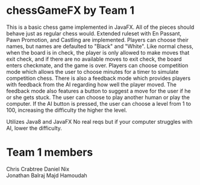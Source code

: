 # chessGameFX by Team 1

This is a basic chess game implemented in JavaFX. All of the pieces should behave just as regular chess would. Extended ruleset with En Passant, Pawn Promotion, and Castling are implemented. Players can choose their names, but names are defaulted to "Black" and "White". Like normal chess, when the board is in check, the player is only allowed to make moves that exit check, and if there are no available moves to exit check, the board enters checkmate, and the game is over. Players can choose competition mode which allows the user to choose minutes for a timer to simulate competition chess. There is also a feedback mode which provides players with feedback from the AI regarding how well the player moved. The feedback mode also features a button to suggest a move for the user if he or she gets stuck. The user can choose to play another human or play the computer. If the AI button is pressed, the user can choose a level from 1 to 100, increasing the difficulty the higher the level.

Utilizes Java8 and JavaFX
No real reqs but if your computer struggles with AI, lower the difficulty.

# Team 1 members

Chris Crabtree 
Daniel Nix  
Jonathan Balraj
Majd Hamoudah
